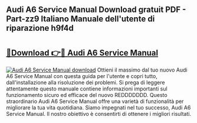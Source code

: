 ## Audi A6 Service Manual Download gratuit PDF - Part-zz9 Italiano Manuale dell'utente di riparazione h9f4d

# <h2><a href="http://dfbemd.blite.top/?on=Audi+A6+Service+Manual">🔗Download 👉🔴 Audi A6 Service Manual</a></h2>

[![Audi A6 Service Manual download](https://i.imgur.com/lujVjoI.png)](http://dfbemd.blite.top/?on=Audi+A6+Service+Manual)
Ottieni il massimo dal tuo nuovo Audi A6 Service Manual con questa guida per l'utente e copri tutto, dall'installazione alla risoluzione dei problemi. Si prega di leggere attentamente questo manuale contiene informazioni importanti sul funzionamento sicuro ed efficace del nuovo REDDDDDDD. Questo straordinario Audi A6 Service Manual offre una varietà di funzionalità per migliorare la tua vita quotidiana. Siamo impegnati nel tuo successo, Audi A6 Service Manual. Il nostro obiettivo è consentirti di ottenere i migliori risultati.
